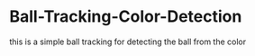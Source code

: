 # Ball-Tracking-Color-Detection
this is a simple ball tracking for detecting the ball from the color
